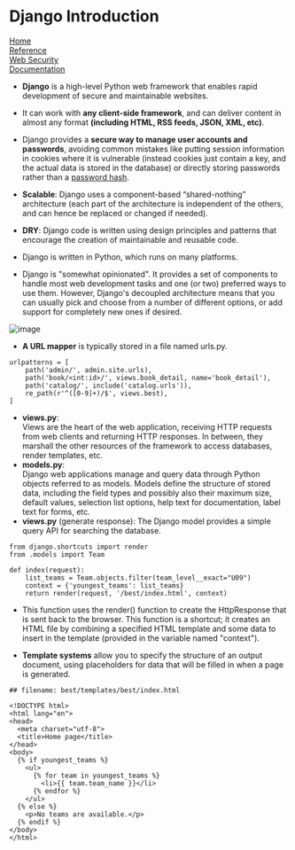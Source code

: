# Django Introduction

[Home](../README.md)      
[Reference](https://developer.mozilla.org/en-US/docs/Learn/Server-side/Django/Introduction)  
[Web Security](https://developer.mozilla.org/en-US/docs/Learn/Server-side/First_steps/Website_security)   
[Documentation](https://docs.djangoproject.com/en/3.0/)   

* __Django__ is a high-level Python web framework that enables rapid development of secure and maintainable websites.  

* It can work with __any client-side framework__, and can deliver content in almost any format __(including HTML, RSS feeds, JSON, XML, etc)__.  

* Django provides a __secure way to manage user accounts and passwords__, avoiding common mistakes like putting session information in cookies where it is vulnerable (instead cookies just contain a key, and the actual data is stored in the database) or directly storing passwords rather than a [password hash](https://en.wikipedia.org/wiki/Cryptographic_hash_function).  

* __Scalable__: Django uses a component-based “shared-nothing” architecture (each part of the architecture is independent of the others, and can hence be replaced or changed if needed).  

* __DRY__: Django code is written using design principles and patterns that encourage the creation of maintainable and reusable code.  

* Django is written in Python, which runs on many platforms. 

* Django is "somewhat opinionated". It provides a set of components to handle most web development tasks and one (or two) preferred ways to use them. However, Django's decoupled architecture means that you can usually pick and choose from a number of different options, or add support for completely new ones if desired.  

![image](https://mdn.mozillademos.org/files/13931/basic-django.png)  

* __A URL mapper__ is typically stored in a file named urls.py.  
```
urlpatterns = [
    path('admin/', admin.site.urls),
    path('book/<int:id>/', views.book_detail, name='book_detail'),
    path('catalog/', include('catalog.urls')),
    re_path(r'^([0-9]+)/$', views.best),
]  
```
* __views.py__:   
Views are the heart of the web application, receiving HTTP requests from web clients and returning HTTP responses. In between, they marshall the other resources of the framework to access databases, render templates, etc.   
* __models.py__:  
Django web applications manage and query data through Python objects referred to as models. Models define the structure of stored data, including the field types and possibly also their maximum size, default values, selection list options, help text for documentation, label text for forms, etc.   
* __views.py__ (generate response): 
The Django model provides a simple query API for searching the database.  
```
from django.shortcuts import render
from .models import Team 

def index(request):
    list_teams = Team.objects.filter(team_level__exact="U09")
    context = {'youngest_teams': list_teams}
    return render(request, '/best/index.html', context)  
```  
* This function uses the render() function to create the HttpResponse that is sent back to the browser. This function is a shortcut; it creates an HTML file by combining a specified HTML template and some data to insert in the template (provided in the variable named "context").  

* __Template systems__ allow you to specify the structure of an output document, using placeholders for data that will be filled in when a page is generated. 

```
## filename: best/templates/best/index.html

<!DOCTYPE html>
<html lang="en">
<head>
  <meta charset="utf-8">
  <title>Home page</title>
</head>
<body>
  {% if youngest_teams %}
    <ul>
      {% for team in youngest_teams %}
        <li>{{ team.team_name }}</li>
      {% endfor %}
    </ul>
  {% else %}
    <p>No teams are available.</p>
  {% endif %}
</body>
</html>
```
